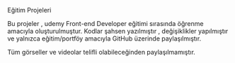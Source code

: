 Eğitim Projeleri

Bu projeler , udemy Front-end Developer eğitimi sırasında öğrenme amacıyla oluşturulmuştur.
Kodlar şahsen yazılmıştır , değişiklikler yapılmıştır ve yalnızca eğitim/portföy amacıyla GitHub üzerinde paylaşılmıştır.

Tüm görseller ve videolar telifli olabileceğinden paylaşılmamıştır.
